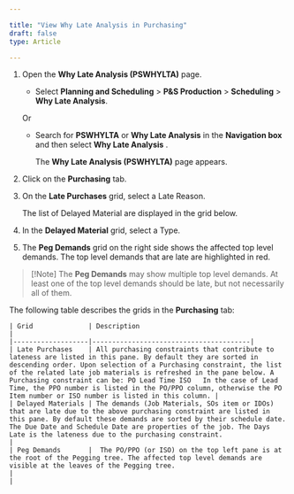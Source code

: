 ```yaml
---

title: "View Why Late Analysis in Purchasing"
draft: false
type: Article

---
```


1. Open the **Why Late Analysis (PSWHYLTA)** page.

    - Select **Planning and Scheduling** > **P&S Production** > **Scheduling** > **Why Late Analysis**.

    Or

    - Search for **PSWHYLTA** or **Why Late Analysis**  in the **Navigation box** and then select **Why Late Analysis** .

        The **Why Late Analysis (PSWHYLTA)**  page appears.

2. Click on the **Purchasing** tab.

3. On the **Late Purchases** grid, select a Late Reason.

    The list of Delayed Material are displayed in the grid below.

4. In the **Delayed Material** grid, select a Type.

5. The **Peg Demands** grid on the right side shows the affected top level demands. The top level demands that are late are highlighted in red.

> [!Note] The **Peg Demands** may show multiple top level demands. At least one of the top level demands should be late, but not necessarily all of them.

The following table describes the grids in the **Purchasing** tab:

    | Grid              | Description                                                                                                                                |
    |-------------------|----------------------------------------|
    | Late Purchases    | All purchasing constraints that contribute to lateness are listed in this pane. By default they are sorted in descending order. Upon selection of a Purchasing constraint, the list of the related late job materials is refreshed in the pane below. A Purchasing constraint can be: PO Lead Time ISO   In the case of Lead Time, the PPO number is listed in the PO/PPO column, otherwise the PO Item number or ISO number is listed in this column. |
    | Delayed Materials | The demands (Job Materials, SOs item or IDOs) that are late due to the above purchasing constraint are listed in this pane. By default these demands are sorted by their schedule date. The Due Date and Schedule Date are properties of the job. The Days Late is the lateness due to the purchasing constraint.                                                                                       |
    | Peg Demands       |  The PO/PPO (or ISO) on the top left pane is at the root of the Pegging tree. The affected top level demands are visible at the leaves of the Pegging tree.                                                                                                    |
    |

​